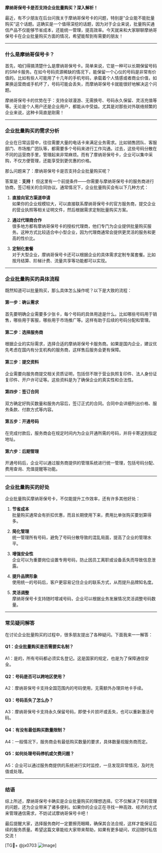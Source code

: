 **摩纳哥保号卡是否支持企业批量购买？深入解析！**

最近，有不少朋友在后台问我关于摩纳哥保号卡的问题，特别是“企业能不能批量购买”这个话题。这确实是一个值得深挖的话题，因为对于企业来说，批量购买通信产品不仅能够节省成本，还能统一管理，提高效率。今天就来和大家聊聊摩纳哥保号卡在企业批量购买方面的情况，希望能帮到有需要的朋友！

---

### **什么是摩纳哥保号卡？**

首先，咱们得搞清楚什么是摩纳哥保号卡。简单来说，它是一种可以长期保留号码的SIM卡服务。在如今号码资源稀缺的情况下，能保留一个心仪的号码是非常有价值的。比如有些人可能用了十几年的手机号码，承载着个人情感或者商业价值，如果换运营商或手机坏了，号码可能会丢失，而摩纳哥保号卡就能很好地解决这个问题。

摩纳哥保号卡的优势在于：支持全球漫游、无需换号、号码永久保留、灵活充值等等。无论是个人用户还是企业用户，都能从中受益。尤其是对那些对外联络频繁的企业来说，这种卡简直是刚需！

---

### **企业批量购买的需求分析**

企业在日常运营中，往往需要大量的电话卡来满足业务需求。比如销售团队、客服部门、市场推广团队等，都需要多个号码来进行工作沟通。过去，这些号码分散在不同的运营商手里，管理起来非常麻烦。而有了摩纳哥保号卡，企业可以集中采购，不仅方便管理，还能享受到更优惠的价格。

那么问题来了：摩纳哥保号卡是否支持企业批量购买呢？

答案是：**支持！** 但这里有一个前提条件——你需要与摩纳哥保号卡的服务商进行协商，签订相关的合同协议。通常情况下，企业批量购买会有以下几种方式：

1. **直接向官方渠道申请**  
   如果你的企业规模较大，可以直接联系摩纳哥保号卡的官方服务商，提交企业的营业执照等相关证明文件，然后根据需求定制批量购买方案。

2. **通过代理商合作**  
   很多地方都有摩纳哥保号卡的授权代理商，他们专门为企业提供批量购买服务。这种方式比较适合中小型企业，因为代理商通常会提供更灵活的服务和更高的性价比。

3. **定制化套餐**  
   对于大型企业，摩纳哥保号卡还可以根据企业的具体需求定制专属套餐。比如按月结算、阶梯计费、流量共享等功能都可以实现。

---

### **企业批量购买的具体流程**

既然知道可以批量购买，那么具体怎么操作呢？以下是大致的流程：

#### **第一步：确认需求**
首先要明确企业需要多少张卡，每个号码的具体用途是什么。比如哪些号码用于销售，哪些用于客服，哪些用于市场推广等。这样有助于后续的号码分配和管理。

#### **第二步：选择服务商**
根据企业的实际需求，选择合适的摩纳哥保号卡服务商。如果是国内企业，建议优先考虑在国内有分支机构的服务商，这样售后服务会更有保障。

#### **第三步：提交资料**
企业需要向服务商提交相关资质证明，包括但不限于营业执照复印件、法人身份证复印件、开户许可证等。这些资料是为了确保企业的真实性和合法性。

#### **第四步：签订合同**
双方确定好购买数量和服务内容后，签订正式的合同。合同中会详细列出价格、服务条款、付款方式等内容。

#### **第五步：开通号码**
在完成付款后，服务商会在规定时间内为企业开通所需的号码，并将卡寄送到指定地址。

#### **第六步：后期管理**
开通号码后，企业可以通过服务商提供的管理系统进行统一管理，包括号码分配、费用查询、充值提醒等功能。

---

### **企业批量购买的好处**

企业批量购买摩纳哥保号卡，不仅能提升工作效率，还有许多其他好处：

1. **节省成本**  
   批量购买通常会有折扣优惠，而且长期使用下来，费用比单张购买要划算得多。

2. **简化管理**  
   统一管理所有号码，避免了号码分散导致的混乱局面，提高了企业的管理水平。

3. **增强安全性**  
   企业可以为重要岗位设置专用号码，防止因员工离职或设备丢失而导致信息泄露。

4. **提升品牌形象**  
   使用统一的号码后，客户更容易记住企业的联系方式，从而提升品牌知名度。

5. **灵活调整**  
   摩纳哥保号卡支持随时增减号码，企业可以根据业务发展情况灵活调整号码数量。

---

### **常见疑问解答**

在讨论企业批量购买的过程中，很多朋友提出了各种疑问。下面我来一一解答：

#### **Q1：企业批量购买是否需要实名制？**
A1：是的，所有号码都必须实名登记。这是国家的规定，也是为了保障通信安全。

#### **Q2：号码是否可以跨地区使用？**
A2：摩纳哥保号卡支持全国范围内的号码使用，无需额外办理异地卡手续。

#### **Q3：号码丢失了怎么办？**
A3：摩纳哥保号卡支持永久保留号码，即使卡片损坏或丢失，也可以重新激活号码。

#### **Q4：有没有最低购买数量限制？**
A4：一般情况下，服务商会有最低购买数量的要求，具体数量视服务商而定。

#### **Q5：如何处理号码停机或欠费问题？**
A5：企业可以通过服务商提供的系统进行实时监控，一旦发现异常情况，及时充值或处理。

---

### **结语**

综上所述，摩纳哥保号卡确实是企业批量购买的理想选择。它不仅解决了号码管理的问题，还为企业带来了诸多便利。如果你的企业正在寻找一种高效、经济的方式来管理通信需求，不妨试试摩纳哥保号卡吧！

最后提醒大家，选择服务商时一定要擦亮眼睛，确保其合法合规，这样才能保证后续的服务质量。希望这篇文章能给大家带来帮助，如果有更多疑问，欢迎随时私信交流！

[TG💪+ @jx0703 ![Image](https://github.com/user-attachments/assets/dbca1d08-cadb-493c-b0ec-ad6f7a83f270)]
